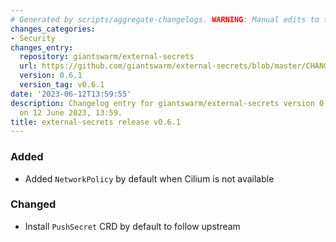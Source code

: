 ```yaml
---
# Generated by scripts/aggregate-changelogs. WARNING: Manual edits to this files will be overwritten.
changes_categories:
- Security
changes_entry:
  repository: giantswarm/external-secrets
  url: https://github.com/giantswarm/external-secrets/blob/master/CHANGELOG.md#061---2023-06-12
  version: 0.6.1
  version_tag: v0.6.1
date: '2023-06-12T13:59:55'
description: Changelog entry for giantswarm/external-secrets version 0.6.1, published
  on 12 June 2023, 13:59.
title: external-secrets release v0.6.1
---
```


### Added
- Added `NetworkPolicy` by default when Cilium is not available
### Changed
- Install `PushSecret` CRD by default to follow upstream
